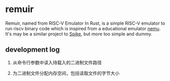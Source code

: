 # remuir

Remuir, named from RISC-V Emulator In Rust, is a simple RISC-V emulator to run riscv binary code which is inspired from a educational emulator [nemu](https://github.com/NJU-ProjectN/nemu). It's may be a similar project to [Spike](https://github.com/riscv-software-src/riscv-isa-sim), but more too simple and dummy.

## development log

1. 从命令行参数中读入待载入的二进制文件路径

2. 为二进制文件分配内存空间，包括读取文件的字节大小
